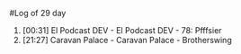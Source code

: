 #Log of 29 day

1. [00:31] El Podcast DEV - El Podcast DEV - 78: Pfffsier
1. [21:27] Caravan Palace - Caravan Palace - Brotherswing
